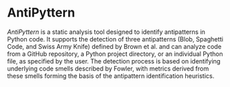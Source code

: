 # AntiPyttern

_AntiPyttern_ is a static analysis tool designed to identify antipatterns in Python code. It supports the detection of three antipatterns (Blob, Spaghetti Code, and Swiss Army Knife) defined by Brown et al. and can analyze code from a GitHub repository, a Python project directory, or an individual Python file, as specified by the user. The detection process is based on identifying underlying code smells described by Fowler, with metrics derived from these smells forming the basis of the antipattern identification heuristics.
